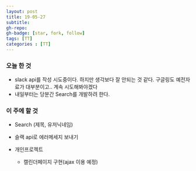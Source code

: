 ```yaml
---
layout: post
title: 19-05-27
subtitle: 
gh-repo: 
gh-badge: [star, fork, follow]
tags: [TT]
categories : [TT]
---
```


### 오늘 한 것 
- slack api를 작성 시도중이다. 하지만 생각보다 잘 안되는 것 같다. 구글링도 예전자료가 대부분이고.. 계속 시도해봐야겠다
- 내일부터는 당분간 Search를 개발하려 한다.

### 이 주에 할 것

- Search (제목, 유저닉네임)
- 슬랙 api로 에러메세지 보내기

- 개인프로젝트
    - 캘린더페이지 구현(ajax 이용 예정)